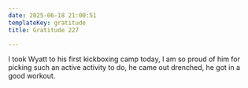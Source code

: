 ```yaml
---
date: 2025-06-18 21:00:51
templateKey: gratitude
title: Gratitude 227

---
```


I took Wyatt to his first kickboxing camp today, I am so proud of him for
picking such an active activity to do, he came out drenched, he got in a good
workout.
